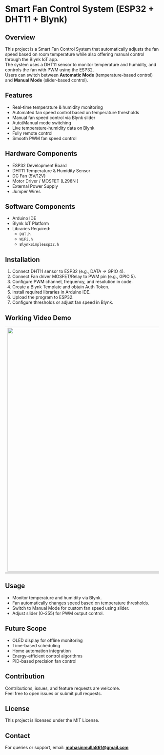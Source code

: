 # Smart Fan Control System (ESP32 + DHT11 + Blynk)

## Overview
This project is a Smart Fan Control System that automatically adjusts the fan speed based on room temperature while also offering manual control through the Blynk IoT app.  
The system uses a DHT11 sensor to monitor temperature and humidity, and controls the fan with PWM using the ESP32.  
Users can switch between **Automatic Mode** (temperature-based control) and **Manual Mode** (slider-based control).

## Features
- Real-time temperature & humidity monitoring  
- Automated fan speed control based on temperature thresholds  
- Manual fan speed control via Blynk slider  
- Auto/Manual mode switching  
- Live temperature-humidity data on Blynk  
- Fully remote control  
- Smooth PWM fan speed control  

## Hardware Components
- ESP32 Development Board  
- DHT11 Temperature & Humidity Sensor  
- DC Fan (5V/12V)  
- Motor Driver / MOSFET (L298N )  
- External Power Supply  
- Jumper Wires  

## Software Components
- Arduino IDE  
- Blynk IoT Platform  
- Libraries Required:  
  - `DHT.h`  
  - `WiFi.h`  
  - `BlynkSimpleEsp32.h`

## Installation
1. Connect DHT11 sensor to ESP32 (e.g., DATA → GPIO 4).  
2. Connect Fan driver MOSFET/Relay to PWM pin (e.g., GPIO 5).  
3. Configure PWM channel, frequency, and resolution in code.  
4. Create a Blynk Template and obtain Auth Token.  
5. Install required libraries in Arduino IDE.  
6. Upload the program to ESP32.  
7. Configure thresholds or adjust fan speed in Blynk.

## Working Video Demo
<table>
  <tr>
    <td>
      <img src="https://github.com/user-attachments/assets/8b232146-4985-4f6e-a165-359daca6cdf5" width="800">
    </td>
  </tr>
</table>

## Usage
- Monitor temperature and humidity via Blynk.  
- Fan automatically changes speed based on temperature thresholds.  
- Switch to Manual Mode for custom fan speed using slider.  
- Adjust slider (0–255) for PWM output control.  

## Future Scope
- OLED display for offline monitoring  
- Time-based scheduling  
- Home automation integration  
- Energy-efficient control algorithms  
- PID-based precision fan control  

## Contribution
Contributions, issues, and feature requests are welcome.  
Feel free to open issues or submit pull requests.

## License
This project is licensed under the MIT License.

## Contact
For queries or support, email: **mohasinmulla861@gmail.com**
